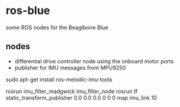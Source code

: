 # ros-blue

some ROS nodes for the Beaglbone Blue

## nodes

* differential drive controller node using the onboard motor ports
* publisher for IMU messages from MPU9250


 sudo apt-get install ros-melodic-imu-tools 


rosrun imu_filter_madgwick imu_filter_node
rosrun tf static_transform_publisher 0.0 0.0 0.0 0 0 0 map imu_link 10
